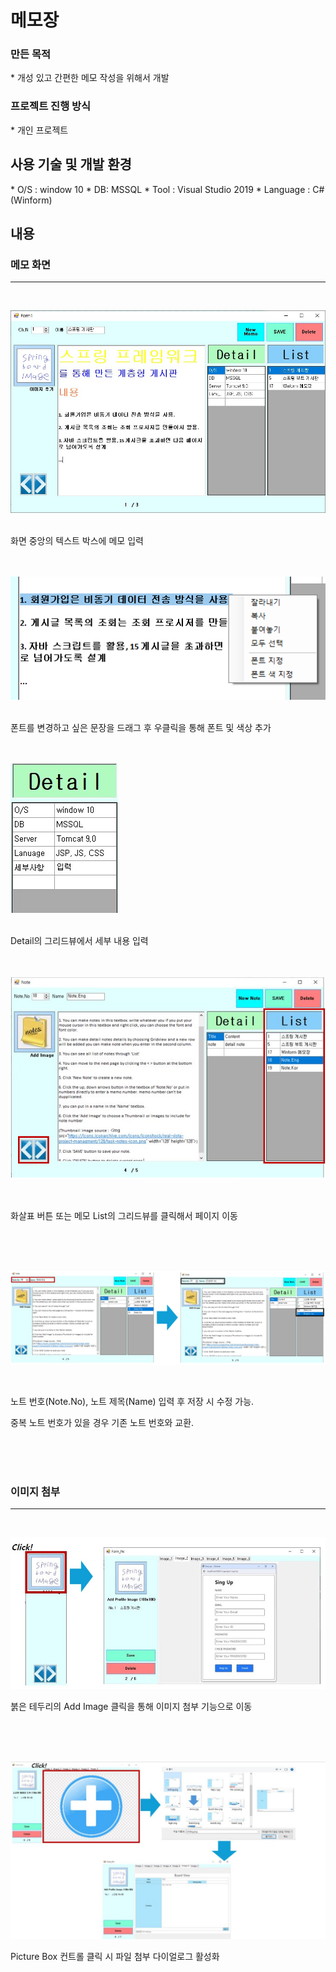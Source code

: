 <h1>메모장</h1>

<h3>만든 목적</h3>
* 개성 있고 간편한 메모 작성을 위해서 개발

<h3>프로젝트 진행 방식</h3>
* 개인 프로젝트

<h2> 사용 기술 및 개발 환경 </h2>
* O/S : window 10
* DB: MSSQL
* Tool : Visual Studio 2019
* Language : C# (Winform)

<h2>내용</h2>
<h3>메모 화면</h3>
<hr>
<br>
  
![Image](https://github.com/JJM-Study/jjm/blob/076accd38832b72c70b81f4a16192bf9862fca5d/Repositoiry%20Resources/C%23/Board1.jpg)

<br>
화면 중앙의 텍스트 박스에 메모 입력
<br>
<br>
<br>

![Image](https://github.com/JJM-Study/jjm/blob/076accd38832b72c70b81f4a16192bf9862fca5d/Repositoiry%20Resources/C%23/Font%20Choose.png)

<br>
폰트를 변경하고 싶은 문장을 드래그 후 우클릭을 통해 폰트 및 색상 추가

<br>
<br>
<br>

![Image](https://github.com/JJM-Study/jjm/blob/f74a0a012d1799027b3fb33c4137f77eede55d39/Repositoiry%20Resources/C%23/Detail.jpg)

<br>
Detail의 그리드뷰에서 세부 내용 입력
<br>
<br>
<br>

![Image](https://github.com/JJM-Study/jjm/blob/c692e1bc1acd158e4b5e3ee77b875392c858029a/Repositoiry%20Resources/C%23/Page4.png)

<br>

화살표 버튼 또는 메모 List의 그리드뷰를 클릭해서 페이지 이동

<br>
<br>
<br>

![Image](https://github.com/JJM-Study/jjm/blob/2b8ca4d28b99e901b06d0216b03aca2533cb4354/Repositoiry%20Resources/C%23/Change_Title3.png)

<br>

노트 번호(Note.No), 노트 제목(Name) 입력 후 저장 시 수정 가능.

중복 노트 번호가 있을 경우 기존 노트 번호와 교환.

<br>
<br>
<br>

<h3>이미지 첨부</h3>
<hr>
<br>

![Image](https://github.com/JJM-Study/jjm/blob/28ae69e00af0fa2bec20f9f7868baabc8efb88d0/Repositoiry%20Resources/C%23/Guide1.jpg)

붉은 테두리의 Add Image 클릭을 통해 이미지 첨부 기능으로 이동


<br>
<br>
<br>

![Image](https://github.com/JJM-Study/jjm/blob/8f31c6f184c3ee3987877a749c22acad5e21d5a7/Repositoiry%20Resources/C%23/Guide2.jpg)

Picture Box 컨트롤 클릭 시 파일 첨부 다이얼로그 활성화

<br>
<br>
<br>


